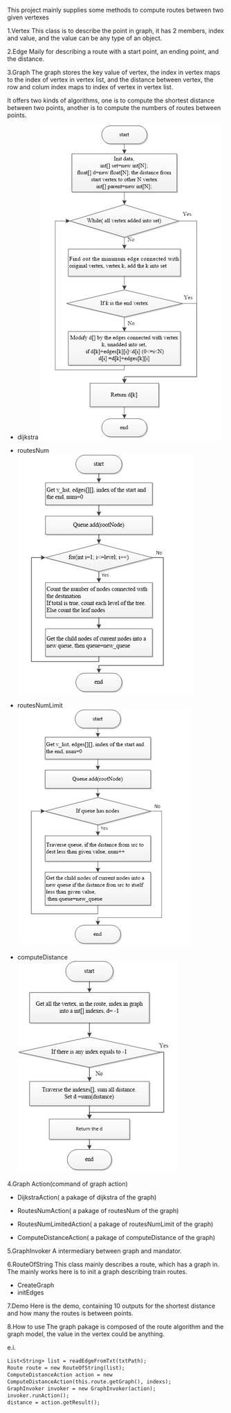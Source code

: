 This project mainly supplies some methods to compute routes between two given vertexes

1.Vertex
This class is to describe the point in graph, it has 2 members, index and value, and the value can be any type of an object.

2.Edge
Maily for describing a route with a start point, an ending point, and the distance.

3.Graph
The graph stores the key value of vertex, the index in vertex maps to the index of vertex in vertex list, 
and the distance between vertex, the row and colum index maps to index of vertex in vertex list.

It offers two kinds of algorithms, one is to compute the shortest distance between two points, another is to compute the numbers of routes between points.

- dijkstra
![djkstra diagram](image/dijkstra.png)

- routesNum
![routesNum diagram](image/routes-num.png)

- routesNumLimit
![routesNumLimit diagram](image/routes-num-limit.png)

- computeDistance
![computeDistance diagram](image/compute-distance.png)

4.Graph Action(command of graph action)

- DijkstraAction( a pakage of dijkstra of the graph)

- RoutesNumAction( a pakage of routesNum of the graph)

- RoutesNumLimitedAction( a pakage of routesNumLimit of the graph)

- ComputeDistanceAction( a pakage of computeDistance of the graph)

5.GraphInvoker
A intermediary between graph and mandator.

6.RouteOfString
This class mainly describes a route, which has a graph in. The mainly works here is to init a graph describing train routes.
- CreateGraph
- initEdges

7.Demo
Here is the demo, containing 10 outputs for the shortest distance and how many the routes is between points.

8.How to use
The graph pakage is composed of the route algorithm and the graph model, the value in the vertex could be anything.

e.i.

    List<String> list = readEdgeFromTxt(txtPath);
    Route route = new RouteOfString(list);
    ComputeDistanceAction action = new ComputeDistanceAction(this.route.getGraph(), indexs);
    GraphInvoker invoker = new GraphInvoker(action);
    invoker.runAction();
    distance = action.getResult();


